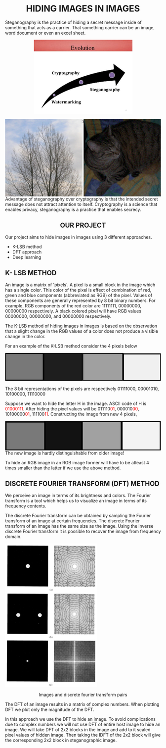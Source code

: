 <h1 align = 'center'>HIDING IMAGES IN IMAGES</h1> 

Steganography is the practice of hiding a secret message inside of something that acts as a carrier. That something carrier can be an image, word document or even an excel sheet.

<p align= 'center'>
<img src="https://github.com/IEEE-NITK/Hiding-Images/blob/main/Blog/Images/Photo_thumbnail.jpg" style="zoom:50%" />
</p>


<p float="left">
    <img src="https://github.com/IEEE-NITK/Hiding-Images/blob/main/Blog/Images/Steganography_original.png" width="250" align = 'left'/>
    <img src="https://github.com/IEEE-NITK/Hiding-Images/blob/main/Blog/Images/Steganography_recovered.png" width="250" align = 'right'/>
</p>













<pre class = tab>Steganographical image of tree 				 				Recovered image of cat</pre>



Advantage of steganography over cryptography is that the intended secret message does not attract attention to itself. Cryptography is a science that enables privacy, steganography is a practice that enables secrecy.


<h2 align = 'center'>OUR PROJECT</h2>

Our project aims to hide images in images using 3 different approaches. 

* K-LSB method
* DFT approach
* Deep learning





## K- LSB METHOD

An image is a matrix of 'pixels'. A pixel is a small block in the image which has a single color. This color of the pixel is effect of combination of red, green and blue components (abbreviated as RGB) of the pixel. Values of these components are generally represented by 8 bit binary numbers.
For example, RGB components of the red color are 11111111, 00000000, 00000000 respectively. A black colored pixel will have RGB values 00000000, 00000000, and 00000000 respectively. 

The K-LSB method of hiding images in images is based on the observation that a slight change in the RGB values of a color does not produce a visible change in the color. 



For an example of the K-LSB method consider the 4 pixels below

<img src="https://github.com/IEEE-NITK/Hiding-Images/blob/main/Blog/Images/grayscale_image.png" style="zoom:80%;" />     

The 8 bit representations of the pixels are respectively 01111000, 00001010, 10100000, 11110000

Suppose we want to hide the letter H in the image. ASCII code of H is <span style='color:red'>01000111</span>.  After hiding the pixel values will be
011110<span style='color:red'>01</span>, 000010<span style='color:red'>00</span>, 10100000<span style='color:red'>01</span>, 111100<span style='color:red'>11</span>. Constructing the image from new 4 pixels,

<img src="https://github.com/IEEE-NITK/Hiding-Images/blob/main/Blog/Images/hidden.png"  align = 'left'  />



The new image is hardly distinguishable from older image!



To hide an RGB image in an RGB image former will have to be atleast 4 times smaller than the latter if we use the above method. 





## DISCRETE FOURIER TRANSFORM (DFT) METHOD

We perceive an image in terms of its brightness and colors. The Fourier transform is a tool which helps us to visualize an image in terms of its frequency contents.  

The discrete Fourier transform can be obtained by sampling the Fourier transform of an image at certain frequencies.  The discrete Fourier transform of an image has the same size as the image. Using the inverse discrete Fourier transform  it is possible to recover the image from frequency domain.

<img src="https://github.com/IEEE-NITK/Hiding-Images/blob/main/Blog/Images/dft.gif" style="zoom:80%;"/>

<p align = 'center'> Images and discrete fourier transform pairs</p>

The DFT of an image results in a matrix of complex numbers. When plotting DFT we plot only the magnitude of the DFT. 

In this approach we use the DFT to hide an image. To avoid complications due to complex numbers we will not use DFT of entire host image to hide an image. We will take DFT of 2x2 blocks in the image and add to it scaled pixel values of hidden image. Then taking the IDFT of the 2x2 block will give the corresponding 2x2 block in steganographic image. 

